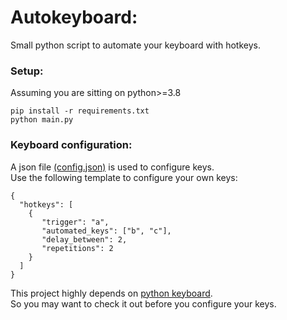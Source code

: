 # Autokeyboard:
Small python script to automate your keyboard with hotkeys.


### Setup:
Assuming you are sitting on python>=3.8
```shell
pip install -r requirements.txt
python main.py
```

### Keyboard configuration:
A json file [(config.json)](https://github.com/vokuder/Autokeyboard/blob/main/config.json) is used to configure keys.
<br>Use the following template to configure your own keys:
```shell
{
  "hotkeys": [
    {
       "trigger": "a",
       "automated_keys": ["b", "c"],
       "delay_between": 2,
       "repetitions": 2 
    }
  ]
}
```
This project highly depends on [python keyboard](https://github.com/boppreh/keyboard).
<br>So you may want to check it out before you configure your keys.
